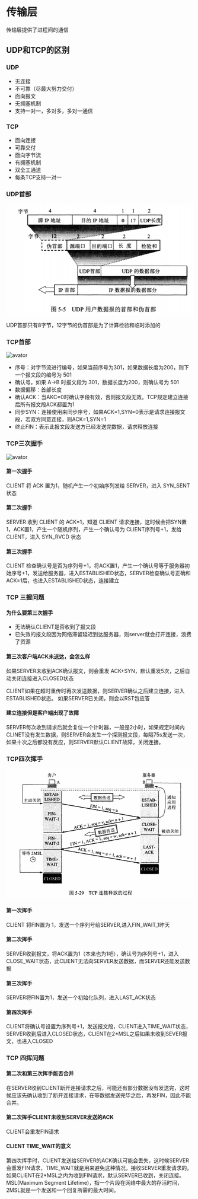 # 传输层
传输层提供了进程间的通信

## UDP和TCP的区别

### UDP
+ 无连接
+ 不可靠（尽最大努力交付）
+ 面向报文
+ 无拥塞机制
+ 支持一对一，多对多，多对一通信

### TCP
+ 面向连接
+ 可靠交付
+ 面向字节流
+ 有拥塞机制
+ 双全工通道
+ 每条TCP支持一对一

### UDP首部

![avator](../pic/计算机网络-传输层-udp.jpeg)

UDP首部只有8字节，12字节的伪首部是为了计算检验和临时添加的

### TCP首部

![avator](../pic/计算机网络-传输层-tcp.png)

+ 序号：对字节流进行编号，如果当前序号为301，如果数据长度为200，则下一个报文段的编号为 501
+ 确认号，如果 A->B 时报文段为 301，数据长度为200，则确认号为 501
+ 数据偏移：首部长度
+ 确认ACK：当AKC=0时确认字段有效，否则报文段无效。TCP规定建立连接后所有报文段ACK都置为1
+ 同步SYN：连接使用来同步序号，如果ACK=1,SYN=0表示是请求连接报文段，若双方同意连接，则ACK=1,SYN=1
+ 终止FIN：表示此报文段发送方已经发送完数据，请求释放连接

### TCP三次握手

![avator](../pic/计算机网络-传输层-tcp-三挥.png)

#### 第一次握手

CLIENT 将 ACK 置为1，随机产生一个初始序列发给 SERVER，进入 SYN_SENT 状态

#### 第二次握手

SERVER 收到 CLIENT 的 ACK=1，知道 CLIENT 请求连接，这时候会把SYN置1，ACK置1，产生一个随机序列，产生一个确认号为 CLIENT序列号+1，发给CLIENT，进入 SYN_RVCD 状态

#### 第三次握手

CLIENT 检查确认号是否为序列号+1，将ACK置1，产生一个确认号等于服务器初始序号+1，发送给服务器，进入ESTABLISHED状态，SERVER检查确认号正确和ACK=1后，也进入ESTABLISHED状态，连接建立

### TCP 三握问题

#### 为什么要第三次握手

+ 无法确认CLIENT是否收到了报文段
+ 已失效的报文段因为网络滞留延迟到达服务器，则server就会打开连接，浪费了资源

#### 第三次客户端ACK未送达，会怎么样

如果SERVER未收到ACK确认报文，则会重发 ACK+SYN，默认重发5次，之后自动关闭连接进入CLOSED状态

CLIENT如果在超时重传时再次发送数据，则SERVER确认之后建立连接，进入ESTABLISHED状态。
如果SERVER已关闭，则会以RST包应答


#### 建立连接但是客户端出现了故障

SERVER每次收到请求后就会复位一个计时器，一般是2小时，如果规定时间内CLINET没有发生数据，则SERVER会发生一个探测报文段，每隔75s发送一次，如果十次之后都没有反应，则SERVER默认CLIENT故障，关闭连接。


### TCP四次挥手
![avator](../pic/计算机网络-传输层-tcp-四挥.jpeg)

#### 第一次挥手

CLIENT 将FIN置为 1，发送一个序列号给SERVER,进入FIN_WAIT_1昨天

#### 第二次挥手
SERVER收到报文，将ACK置为1（本来也为1吧），确认号为序列号+1，进入CLOSE_WAIT状态，此CLIENT无法向SERVER发送数据，而SERVER还能发送数据

#### 第三次挥手
SERVER将FIN置为1，发送一个初始化队列，进入LAST_ACK状态

#### 第四次挥手
CLIENT将确认号设置为序列号+1，发送报文段，CLIENT进入TIME_WAIT状态，SERVER收到后进入CLOSED状态，CLIENT在2*MSL之后如果未收到SEVER报文，也进入CLOSED


### TCP 四挥问题

#### 第二次和第三次挥手能否合并

在SERVER收到CLIENT断开连接请求之后，可能还有部分数据没有发送完，这时候应该先确认收到了断开连接请求，在等数据发送完毕之后，再发FIN，因此不能合并。

#### 第二次挥手CLIENT未收到SERVER发送的ACK

CLIENT会重发FIN请求

#### CLIENT TIME_WAIT的意义

第四次挥手时，CLIENT发送给SERVER的ACK确认可能会丢失，这时候SERVER会重发FIN请求，TIME_WAIT就是用来避免这种情况，接收SERVER重发请求的。如果CLIENT在2*MSL之内为收到FIN请求，默认SERVER已收到，关闭连接。
MSL(Maximum Segment Lifetime)，指一个片段在网络中最大的存活时间，2MSL就是一个发送和一个回复所需的最大时间。
